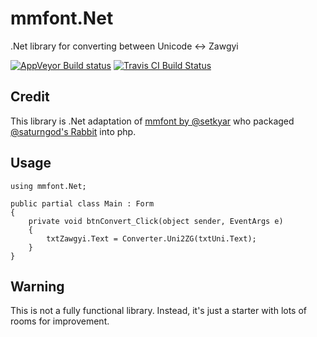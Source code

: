 # mmfont.Net
.Net library for converting between Unicode :left_right_arrow: Zawgyi

[![AppVeyor Build status](https://ci.appveyor.com/api/projects/status/f4b13no00qkurlrf?svg=true)](https://ci.appveyor.com/project/mgthantzin/mmfont-net) [![Travis CI Build Status](https://travis-ci.org/mgthantzin/mmfont.Net.svg?branch=master)](https://travis-ci.org/mgthantzin/mmfont.Net)

## Credit
This library is .Net adaptation of [mmfont by @setkyar](https://github.com/setkyar/mmfont/) who packaged [@saturngod's Rabbit](https://github.com/saturngod/Rabbit) into php.

## Usage

    using mmfont.Net;

    public partial class Main : Form
    {
        private void btnConvert_Click(object sender, EventArgs e)
        {
            txtZawgyi.Text = Converter.Uni2ZG(txtUni.Text);
        }
    }

## Warning

This is not a fully functional library. Instead, it's just a starter with lots of rooms for improvement.
